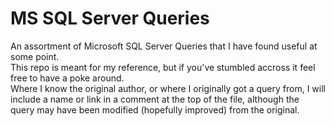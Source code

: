 # MS SQL Server Queries
An assortment of Microsoft SQL Server Queries that I have found useful at some point.  
This repo is meant for my reference, but if you've stumbled accross it feel free to have a poke around.  
Where I know the original author, or where I originally got a query from, I will include a name or link in a comment at the top of the file, although the query may have been modified (hopefully improved) from the original.
